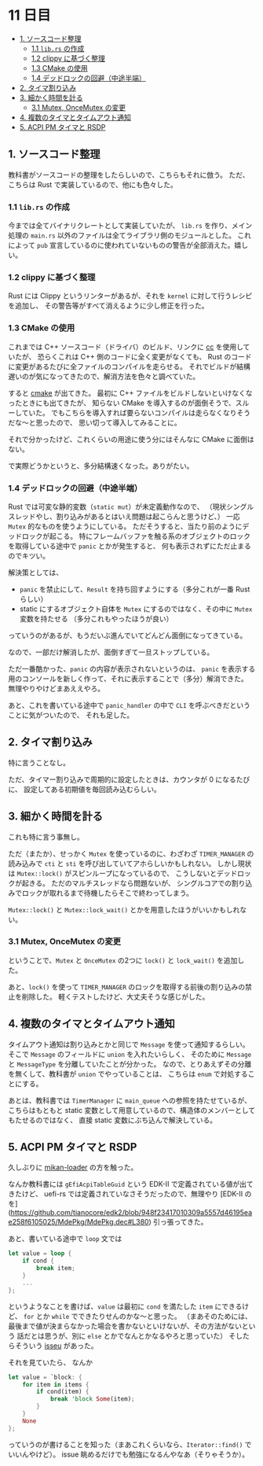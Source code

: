 # 11 日目

<!-- mtoc-start -->

- [1. ソースコード整理](#1-ソースコード整理)
  - [1.1 `lib.rs` の作成](#11-librs-の作成)
  - [1.2 clippy に基づく整理](#12-clippy-に基づく整理)
  - [1.3 CMake の使用](#13-cmake-の使用)
  - [1.4 デッドロックの回避（中途半端）](#14-デッドロックの回避中途半端)
- [2. タイマ割り込み](#2-タイマ割り込み)
- [3. 細かく時間を計る](#3-細かく時間を計る)
  - [3.1 Mutex, OnceMutex の変更](#31-mutex-oncemutex-の変更)
- [4. 複数のタイマとタイムアウト通知](#4-複数のタイマとタイムアウト通知)
- [5. ACPI PM タイマと RSDP](#5-acpi-pm-タイマと-rsdp)

<!-- mtoc-end -->

## 1. ソースコード整理

教科書がソースコードの整理をしたらしいので、こちらもそれに倣う。
ただ、こちらは Rust で実装しているので、他にも色々した。

### 1.1 `lib.rs` の作成

今までは全てバイナリクレートとして実装していたが、
`lib.rs` を作り、メイン処理の `main.rs` 以外のファイルは全てライブラリ側のモジュールとした。
これによって `pub` 宣言しているのに使われていないものの警告が全部消えた。嬉しい。

### 1.2 clippy に基づく整理

Rust には Clippy というリンターがあるが、それを `kernel` に対して行うレシピを追加し、
その警告等がすべて消えるように少し修正を行った。

### 1.3 CMake の使用

これまでは C++ ソースコード（ドライバ）のビルド、リンクに
[cc](https://crates.io/crates/cc) を使用していたが、
恐らくこれは C++ 側のコードに全く変更がなくても、
Rust のコードに変更があるたびに全ファイルのコンパイルを走らせる。
それでビルドが結構遅いのが気になってきたので、解消方法を色々と調べていた。

すると [cmake](https://crates.io/crates/cmake) が出てきた。
最初に C++ ファイルをビルドしないといけなくなったときにも出てきたが、
知らない CMake を導入するのが面倒そうで、スルーしていた。
でもこちらを導入すれば要らないコンパイルは走らなくなりそうだな～と思ったので、
思い切って導入してみることに。

それで分かったけど、これくらいの用途に使う分にはそんなに CMake に面倒はない。

で実際どうかというと、多分結構速くなった。ありがたい。

### 1.4 デッドロックの回避（中途半端）

Rust では可変な静的変数（`static mut`）が未定義動作なので、
（現状シングルスレッドやし、割り込みがあるとはいえ問題は起こらんと思うけど、）
一応 `Mutex` 的なものを使うようにしている。
ただそうすると、当たり前のようにデッドロックが起こる。
特にフレームバッファを触る系のオブジェクトのロックを取得している途中で `panic` とかが発生すると、
何も表示されずにただ止まるのでキツい。

解決策としては、

- `panic` を禁止にして、`Result` を持ち回すようにする（多分これが一番 Rust らしい）
- static にするオブジェクト自体を `Mutex` にするのではなく、その中に `Mutex` 変数を持たせる
  （多分これもやったほうが良い）

っていうのがあるが、もうだいぶ進んでいてどんどん面倒になってきている。

なので、一部だけ解消したが、面倒すぎて一旦ストップしている。

ただ一番酷かった、`panic` の内容が表示されないというのは、
`panic` を表示する用のコンソールを新しく作って、それに表示することで（多分）解消できた。
無理やりやけどまあええやろ。

あと、これを書いている途中で `panic_handler` の中で `CLI` を呼ぶべきだということに気がついたので、
それも足した。

## 2. タイマ割り込み

特に言うことなし。

ただ、タイマー割り込みで周期的に設定したときは、カウンタが 0 になるたびに、
設定してある初期値を毎回読み込むらしい。

## 3. 細かく時間を計る

これも特に言う事無し。

ただ（またか）、せっかく `Mutex` を使っているのに、わざわざ `TIMER_MANAGER` の読み込みで
`cti` と `sti` を呼び出していてアホらしいかもしれない。
しかし現状は `Mutex::lock()` がスピンループになっているので、
こうしないとデッドロックが起きる。
ただのマルチスレッドなら問題ないが、
シングルコアでの割り込みでロックが取れるまで待機したらそこで終わってしまう。

`Mutex::lock()` と `Mutex::lock_wait()` とかを用意したほうがいいかもしれない。

### 3.1 Mutex, OnceMutex の変更

ということで、`Mutex` と `OnceMutex` の2つに `lock()` と `lock_wait()` を追加した。

あと、`lock()` を使って `TIMER_MANAGER` のロックを取得する前後の割り込みの禁止を削除した。
軽くテストしたけど、大丈夫そうな感じがした。

## 4. 複数のタイマとタイムアウト通知

タイムアウト通知は割り込みとかと同じで `Message` を使って通知するらしい。
そこで `Message` のフィールドに `union` を入れたいらしく、
そのために `Message` と `MessageType` を分離していたことが分かった。
なので、とりあえずその分離を無くして、教科書が `union` でやっていることは、
こちらは `enum` で対処することにする。

あとは、教科書では `TimerManager` に `main_queue` への参照を持たせているが、
こちらはもともと static 変数として用意しているので、構造体のメンバーとしてもたせるのではなく、
直接 static 変数にぶち込んで解決している。

## 5. ACPI PM タイマと RSDP

久しぶりに [mikan-loader](../mikan-os/mikan-loader) の方を触った。

なんか教科書には `gEfiAcpiTableGuid` という EDK-II で定義されている値が出てきたけど、
uefi-rs では定義されていなさそうだったので、無理やり
[EDK-II のを]
(https://github.com/tianocore/edk2/blob/948f23417010309a5557d46195eae258f6105025/MdePkg/MdePkg.dec#L380)
引っ張ってきた。

あと、書いている途中で `loop` 文では

```rs
let value = loop {
    if cond {
        break item;
    }
    ...
};
```

というようなことを書けば、`value` は最初に `cond` を満たした `item` にできるけど、
`for` とか `while` でできたりせんのかな～と思った。
（まあそのためには、最後まで値が決まらなかった場合を書かないといけないが、その方法がないという
話だとは思うが、別に `else` とかでなんとかなるやろと思っていた）
そしたらそういう [isseu](https://github.com/rust-lang/rfcs/issues/3361) があった。

それを見ていたら、 なんか

```rs
let value = `block: {
    for item in items {
        if cond(item) {
            break 'block Some(item);
        }
    }
    None
};
```

っていうのが書けることを知った（まあこれくらいなら、`Iterator::find()` でいいんやけど）。
issue 眺めるだけでも勉強になるんやなあ（そりゃそうか）。
